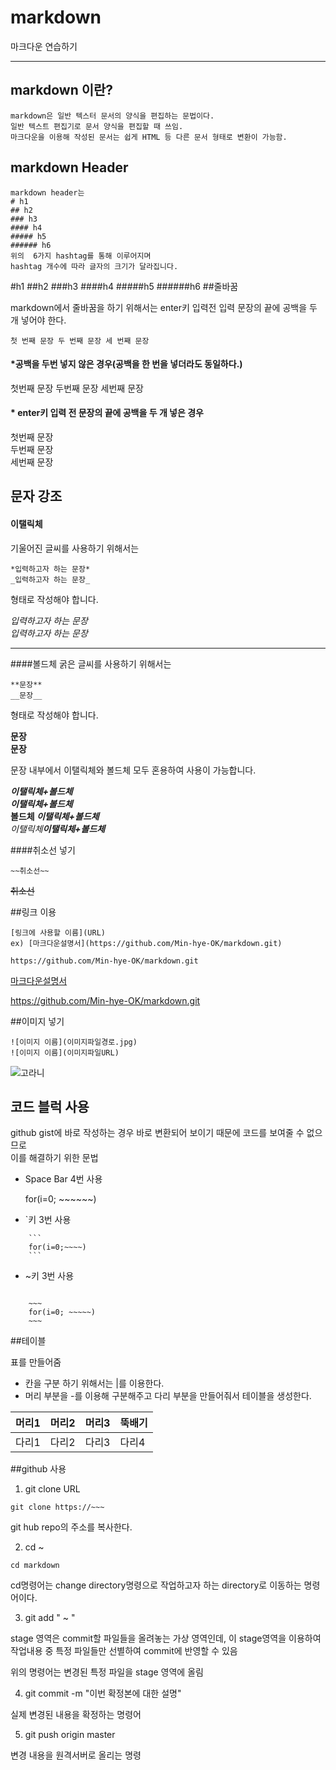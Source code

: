 # markdown
마크다운 연습하기
***
## markdown 이란?
```
markdown은 일반 텍스터 문서의 양식을 편집하는 문법이다.
일반 텍스트 편집기로 문서 양식을 편집할 때 쓰임.
마크다운을 이용해 작성된 문서는 쉽게 HTML 등 다른 문서 형태로 변환이 가능함.
```
## markdown Header
```
markdown header는   
# h1  
## h2  
### h3  
#### h4
##### h5
###### h6
위의  6가지 hashtag를 통해 이루어지며 
hashtag 개수에 따라 글자의 크기가 달라집니다.
```

#h1
##h2
###h3
####h4
#####h5
######h6
##줄바꿈

markdown에서 줄바꿈을 하기 위해서는 enter키 입력전 입력 문장의 끝에 공백을 두 개 넣어야 한다.
```
첫 번째 문장 두 번째 문장 세 번째 문장
```
#### *공백을 두번 넣지 않은 경우(공백을 한 번을 넣더라도 동일하다.)
첫번째 문장 
두번째 문장 
세번째 문장 

#### * enter키 입력 전 문장의 끝에 공백을 두 개 넣은 경우
첫번째 문장  
두번째 문장  
세번째 문장

## 문자 강조
 

#### 이탤릭체

기울어진 글씨를 사용하기 위해서는
```
*입력하고자 하는 문장*
_입력하고자 하는 문장_
```
형태로 작성해야 합니다.

*입력하고자 하는 문장*  
_입력하고자 하는 문장_

---
####볼드체
굵은 글씨를 사용하기 위해서는
```
**문장**
__문장__
```
형태로 작성해야 합니다.

**문장**  
__문장__  

문장 내부에서 이탤릭체와 볼드체 모두 혼용하여 사용이 가능합니다.

***이탤릭체+볼드체***  
___이탤릭체+볼드체___  
__볼드체 *이탤릭체+볼드체*__  
_이탤릭체**이탤릭체+볼드체**_

####취소선 넣기
```
~~취소선~~
```  
~~취소선~~  

##링크 이용

```
[링크에 사용할 이름](URL)
ex) [마크다운설명서](https://github.com/Min-hye-OK/markdown.git)

https://github.com/Min-hye-OK/markdown.git
```
[마크다운설명서](https://github.com/Min-hye-OK/markdown.git)

https://github.com/Min-hye-OK/markdown.git

##이미지 넣기
```
![이미지 이름](이미지파일경로.jpg)
![이미지 이름](이미지파일URL)
```
![고라니](https://upload.wikimedia.org/wikipedia/commons/thumb/f/fb/Hydropotes_inermis_male.JPG/1200px-Hydropotes_inermis_male.JPG)
  
## 코드 블럭 사용
github gist에 바로 작성하는 경우 바로 변환되어 보이기 때문에 코드를 보여줄 수 없으므로   
이를 해결하기 위한 문법

* Space Bar 4번 사용  


    for(i=0; ~~~~~~)
    
* `키 3번 사용
```
    ```
    for(i=0;~~~~)
    ```
```
* ~키 3번 사용
~~~

    ~~~
    for(i=0; ~~~~~)
    ~~~
~~~

##테이블

표를 만들어줌

* 칸을 구분 하기 위해서는 |를 이용한다.
* 머리 부분을 -를 이용해 구분해주고 다리 부분을 만들어줘서 테이블을 생성한다.
 
 머리1|머리2|머리3|뚝배기
 ---|---|---|---
다리1|다리2|다리3|다리4|     

##github 사용
1. git clone URL
```
git clone https://~~~
```
git hub repo의 주소를 복사한다.

2. cd ~
```
cd markdown
```
cd명령어는 change directory명령으로 작업하고자 하는 directory로 이동하는 명령어이다.

3. git add " ~ "

stage 영역은 commit할 파일들을 올려놓는 가상 영역인데,
이 stage영역을 이용하여 작업내용 중 특정 파일들만 선별하여 commit에 반영할 수 있음
  
  위의 명령어는 변경된 특정 파일을 stage 영역에 올림

4. git commit -m "이번 확정본에 대한 설명"
  
  실제 변경된 내용을 확정하는 명령어
  
5. git push origin master
  
  변경 내용을 원격서버로 올리는 명령
